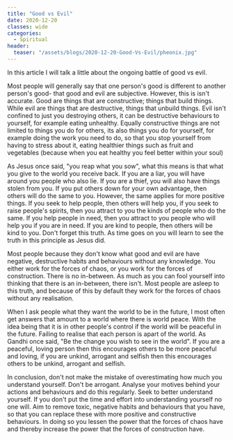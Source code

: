 ```yaml
---
title: "Good vs Evil"
date: 2020-12-20
classes: wide
categories:
  - Spiritual
header:
  teaser: "/assets/blogs/2020-12-20-Good-Vs-Evil/pheonix.jpg"
---
```


In this article I will talk a little about the ongoing battle of good vs evil. 

Most people will generally say that one person's good is different to another person's good- that good and evil are subjective. However, this is isn't accurate. Good are things that are constructive; things that build things. While evil are things that are destructive, things that unbuild things. Evil isn't confined to just you destroying others, it can be destructive behaviours to yourself, for example eating unhealthy. Equally constructive things are not limited to things you do for others, its also things you do for yourself, for example doing the work you need to do, so that you stop yourself from having to stress about it, eating healthier things such as fruit and vegetables (because when you eat healthy you feel better within your soul) 

As Jesus once said, "you reap what you sow", what this means is that what you give to the world you receive back. If you are a liar, you will have around you people who also lie. If you are a thief, you will also have things stolen from you. If you put others down for your own advantage, then others will do the same to you. However, the same applies for more positive things. If you seek to help people, then others will help you, if you seek to raise people's spirits, then you attract to you the kinds of people who do the same. If you help people in need, then you attract to you people who will help you if you are in need. If you are kind to people, then others will be kind to you. Don't forget this truth. As time goes on you will learn to see the truth in this principle as Jesus did. 

Most people because they don't know what good and evil are have negative, destructive habits and behaviours without any knowledge. You either work for the forces of chaos, or you work for the forces of construction. There is no in-between. As much as you can fool yourself into thinking that there is an in-between, there isn't. Most people are asleep to this truth, and because of this by default they work for the forces of chaos without any realisation. 

When I ask people what they want the world to be in the future, I most often get answers that amount to a world where there is world peace. With the idea being that it is in other people's control if the world will be peaceful in the future. Failing to realise that each person is apart of the world. As Gandhi once said, "Be the change you wish to see in the world". If you are a peaceful, loving person then this encourages others to be more peaceful and loving, if you are unkind, arrogant and selfish then this encourages others to be unkind, arrogant and selfish. 

In conclusion, don't not make the mistake of overestimating how much you understand yourself. Don't be arrogant. Analyse your motives behind your actions and behaviours and do this regularly. Seek to better understand yourself. If you don't put the time and effort into understanding yourself no one will. Aim to remove toxic, negative habits and behaviours that you have, so that you can replace these with more positive and constructive behaviours. In doing so you lessen the power that the forces of chaos have and thereby increase the power that the forces of construction have.
